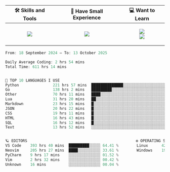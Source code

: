 <table align="center">
    <thead>
        <tr>
            <!-- <th>📊 My Coding Stats</th> -->
            <th>🛠 Skills and Tools</th>
            <th>🍼 Have Small Experience</th>
            <th>💻 Want to Learn</th>
        </tr>
    </thead>
    <tbody>
        <tr>
            <!-- <td> -->
            <!--   <p align="center"> -->
            <!--     <img src="https://wakatime.com/share/@45c37f30-78f2-4b42-863d-611feedbfacb/c2c6600d-b2f3-4ab1-a91c-e97e023d2a30.svg" alt="Coding Stats"> -->
            <!--   </p> -->
            <!-- </td> -->
            <td>
                <p align="center">
                    <img src="https://skillicons.dev/icons?i=go,python,postgres,git,kafka,redis,docker,linux,arch,neovim&perline=5">
                </p>
            </td>
            <td>
                <p align="center">
                    <img src="https://skillicons.dev/icons?i=html,css,md,bash&perline=2"></br>
                </p>
            </td>
            <td>
                <p align="center">
                    <img src="https://skillicons.dev/icons?i=kubernetes,grafana,rabbitmq,htmx,rust&perline=45"></br>
                    <img src="https://skillicons.dev/icons?i=ts,solidity,lua,raspberrypi,fastapi&perline=5">
                </p>
            </td>
        </tr>
    </tbody>
</table>

<!--START_SECTION:waka-->

```go
From: 18 September 2024 — To: 13 October 2025

Daily Average Coding: 2 hrs 54 mins
Total Time: 611 hrs 14 mins


🤖 TOP 10 LANGUAGES I USE
Python               221 hrs 57 mins  ██████████████░░░░░░░░░░░░░░░░░░░░░░░░░░ 36.31 %
Go                   138 hrs 2 mins   █████████░░░░░░░░░░░░░░░░░░░░░░░░░░░░░░░ 22.58 %
Other                70 hrs 11 mins   ████░░░░░░░░░░░░░░░░░░░░░░░░░░░░░░░░░░░░ 11.48 %
Lua                  31 hrs 20 mins   ██░░░░░░░░░░░░░░░░░░░░░░░░░░░░░░░░░░░░░░ 05.13 %
Markdown             23 hrs 15 mins   █░░░░░░░░░░░░░░░░░░░░░░░░░░░░░░░░░░░░░░░ 03.80 %
JSON                 20 hrs 22 mins   █░░░░░░░░░░░░░░░░░░░░░░░░░░░░░░░░░░░░░░░ 03.33 %
CSS                  19 hrs 11 mins   █░░░░░░░░░░░░░░░░░░░░░░░░░░░░░░░░░░░░░░░ 03.14 %
HTML                 16 hrs 43 mins   █░░░░░░░░░░░░░░░░░░░░░░░░░░░░░░░░░░░░░░░ 02.74 %
SQL                  16 hrs 12 mins   █░░░░░░░░░░░░░░░░░░░░░░░░░░░░░░░░░░░░░░░ 02.65 %
Text                 13 hrs 52 mins   ░░░░░░░░░░░░░░░░░░░░░░░░░░░░░░░░░░░░░░░░ 02.27 %


🪐 EDITORS                                                ⚙️ OPERATING SYSTEMS
VS Code    393 hrs 40 mins  █████████░░░░░ 64.41 %        Linux      420 hrs 35 mins  █████████░░░░░ 68.81 %
Neovim     205 hrs 27 mins  ████░░░░░░░░░░ 33.61 %        Windows    190 hrs 39 mins  ████░░░░░░░░░░ 31.19 %
PyCharm    9 hrs 17 mins    ░░░░░░░░░░░░░░ 01.52 %        
Vim        2 hrs 32 mins    ░░░░░░░░░░░░░░ 00.42 %        
Unknown    16 mins          ░░░░░░░░░░░░░░ 00.04 %        
```

<!--END_SECTION:waka-->

<!--
<table align="center">
  <thead>
    <tr>
      <th>📊 My Coding Stats</th>
   </tr>
  </thead>
  <tbody>
    <tr>
      <td>
        <p align="center">
          <img src="https://wakatime.com/share/@45c37f30-78f2-4b42-863d-611feedbfacb/c2c6600d-b2f3-4ab1-a91c-e97e023d2a30.svg" alt="Coding Stats">
        </p>
      </td>
    </tr>
  </tbody>
</table>
-->
